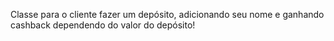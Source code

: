 Classe para o cliente fazer um depósito, adicionando seu nome e ganhando cashback dependendo do valor do depósito!
